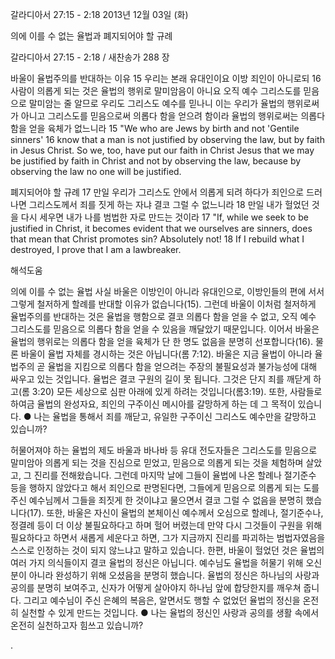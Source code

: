 갈라디아서 27:15 - 2:18 
2013년 12월 03일 (화)

의에 이를 수 없는 율법과 폐지되어야 할 규례



갈라디아서 27:15 - 2:18 / 새찬송가 288 장


바울이 율법주의를 반대하는 이유
15 우리는 본래 유대인이요 이방 죄인이 아니로되 16 사람이 의롭게 되는 것은 율법의 행위로 말미암음이 아니요 오직 예수 그리스도를 믿음으로 말미암는 줄 알므로 우리도 그리스도 예수를 믿나니 이는 우리가 율법의 행위로써가 아니고 그리스도를 믿음으로써 의롭다 함을 얻으려 함이라 율법의 행위로써는 의롭다 함을 얻을 육체가 없느니라
15 "We who are Jews by birth and not 'Gentile sinners' 16 know that a man is not justified by observing the law, but by faith in Jesus Christ. So we, too, have put our faith in Christ Jesus that we may be justified by faith in Christ and not by observing the law, because by observing the law no one will be justified.

폐지되어야 할 규례
17 만일 우리가 그리스도 안에서 의롭게 되려 하다가 죄인으로 드러나면 그리스도께서 죄를 짓게 하는 자냐 결코 그럴 수 없느니라 18 만일 내가 헐었던 것을 다시 세우면 내가 나를 범법한 자로 만드는 것이라
17 "If, while we seek to be justified in Christ, it becomes evident that we ourselves are sinners, does that mean that Christ promotes sin? Absolutely not! 18 If I rebuild what I destroyed, I prove that I am a lawbreaker.

해석도움





의에 이를 수 없는 율법
사실 바울은 이방인이 아니라 유대인으로, 이방인들의 편에 서서 그렇게 철저하게 할례를 반대할 이유가 없습니다(15). 그런데 바울이 이처럼 철저하게 율법주의를 반대하는 것은 율법을 행함으로 결코 의롭다 함을 얻을 수 없고, 오직 예수 그리스도를 믿음으로 의롭다 함을 얻을 수 있음을 깨달았기 때문입니다. 이어서 바울은 율법의 행위로는 의롭다 함을 얻을 육체가 단 한 명도 없음을 분명히 선포합니다(16). 물론 바울이 율법 자체를 경시하는 것은 아닙니다(롬 7:12). 바울은 지금 율법이 아니라 율법주의 곧 율법을 지킴으로 의롭다 함을 얻으려는 주장의 불필요성과 불가능성에 대해 싸우고 있는 것입니다. 율법은 결코 구원의 길이 못 됩니다. 그것은 단지 죄를 깨닫게 하고(롬 3:20) 모든 세상으로 심판 아래에 있게 하려는 것입니다(롬3:19). 또한, 사람들로 하여금 율법의 완성자요, 죄인의 구주이신 메시아를 갈망하게 하는 데 그 목적이 있습니다.
● 나는 율법을 통해서 죄를 깨닫고, 유일한 구주이신 그리스도 예수만을 갈망하고 있습니까?

허물어져야 하는 율법의 제도
바울과 바나바 등 유대 전도자들은 그리스도를 믿음으로 말미암아 의롭게 되는 것을 진심으로 믿었고, 믿음으로 의롭게 되는 것을 체험하며 살았고, 그 진리를 전해왔습니다. 그런데 마지막 날에 그들이 율법에 나온 할례나 절기준수 등을 행하지 않았다고 해서 죄인으로 판명된다면, 그들에게 믿음으로 의롭게 되는 도를 주신 예수님께서 그들을 죄짓게 한 것이냐고 물으면서 결코 그럴 수 없음을 분명히 했습니다(17). 또한, 바울은 자신이 율법의 본체이신 예수께서 오심으로 할례나, 절기준수나, 정결례 등이 더 이상 불필요하다고 하며 헐어 버렸는데 만약 다시 그것들이 구원을 위해 필요하다고 하면서 새롭게 세운다고 하면, 그가 지금까지 진리를 파괴하는 범법자였음을 스스로 인정하는 것이 되지 않느냐고 말하고 있습니다. 한편, 바울이 헐었던 것은 율법의 여러 가지 의식들이지 결코 율법의 정신은 아닙니다. 예수님도 율법을 허물기 위해 오신 분이 아니라 완성하기 위해 오셨음을 분명히 했습니다. 율법의 정신은 하나님의 사랑과 공의를 분명히 보여주고, 신자가 어떻게 살아야지 하나님 앞에 합당한지를 깨우쳐 줍니다. 그리고 예수님이 주신 은혜의 복음은, 알면서도 행할 수 없었던 율법의 정신을 온전히 실천할 수 있게 만드는 것입니다.
● 나는 율법의 정신인 사랑과 공의를 생활 속에서 온전히 실천하고자 힘쓰고 있습니까?

.